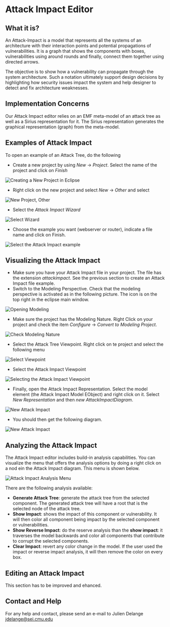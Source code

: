 # Attack Impact Editor

## What it is?
An Attack-Impact is a model that represents all the systems of an architecture with their interaction points and potential propagations of vulnerabilities. It is a graph that shows the components with boxes, vulnerabilities using around rounds and finally, connect them together using directed arrows.

The objective is to show how a vulnerability can propagate through the system architecture. Such a notation ultimately support design decisions by highlighting how security issues impact the system and help designer to detect and fix architecture weaknesses.


## Implementation Concerns
Our Attack Impact editor relies on an EMF meta-model of an attack tree as well as a Sirius representation for it. The Sirius representation generates the graphical representation (graph) from the meta-model.


## Examples of Attack Impact
To open an example of an Attack Tree, do the following

 * Create a new project by using *New* -> *Project*. Select the name of the project and click on *Finish*

![Creating a New Project in Eclipse](imgs/new-project.png "New Project")

 * Right click on the new project and select *New* -> *Other* and select

 ![New Project, Other](imgs/new-project-others.png "New Project Other")

 * Select the *Attack Impact Wizard*

 ![Select Wizard](imgs/attackimpact-wizard1.png "Select Attack Impact Wizard")

 * Choose the example you want (webserver or router), indicate a file name and click on Finish.

 ![Select the Attack Impact example](imgs/attackimpact-wizard2.png "Select Attack Impact example")


## Visualizing the Attack Impact

 * Make sure you have your Attack Impact file in your project. The file has the extension *attackimpact*. See the previous section to create an Attack Impact file example.
 * Switch to the Modeling Perspective. Check that the modeling perspective is activated as in the following picture. The icon is on the top right in the eclipse main window.

 ![Opening Modeling](imgs/modeling-perspective.png "Opening the Modeling Perspective")

 * Make sure the project has the Modeling Nature. Right Click on your project and check the item *Configure* -> *Convert to Modeling Project*.

 ![Check Modeling Nature](imgs/convert-modeling.png "Check Modeling Nature")

 * Select the Attack Tree Viewpoint. Right click on te project and select the following menu

 ![Select Viewpoint](imgs/viewpoint-selection.png "Select Viewpoint")

 * Select the Attack Impact Viewpoint

 ![Selecting the Attack Impact Viewpoint](imgs/viewpoint-selection-attackimpact.png "Select Attackimpact Viewpoint")

 * Finally, open the Attack Impact Representation. Select the model element (the Attack Impact Model EObject) and right click on it. Select *New Representation* and then *new AttackImpactDiagram*.

  ![New Attack Impact](imgs/new-attack-impact-diagram.png "New Attack Impact")

 * You should then get the following diagram.

 ![New Attack Impact](imgs/new-attack-impact-diagram.png "New Attack Impact Diagram")


## Analyzing the Attack Impact

The Attack Impact editor includes build-in analysis capabilities. You can visualize the menu that offers the analysis options by doing a right click on a nod ein the Attack Impact diagram. This menu is shown below.


![Attack Impact Analysis Menu](imgs/attack-impact-analysis.png "Attack Impact Analysis Menu")


There are the following analysis available:

 * **Generate Attack Tree**: generate the attack tree from the selected component. The generated attack tree will have a root that is the selected node of the attack tree.
 * **Show Impact**: shows the impact of this component or vulnerability. It will then color all component being impact by the selected component or vulnerabilities.
 * **Show Reverse Impact**: do the reserve analysis than the  **show impact**: it traverses the model backwards and color all components that contribute to corrupt the selected components.
 * **Clear Impact**: revert any color change in the model. If the user used the impact or reverse impact analysis, it will then remove the color on every box.

## Editing an Attack Impact

This section has to be improved and ehanced.


## Contact and Help
For any help and contact, please send an e-mail to Julien Delange <jdelange@sei.cmu.edu>
